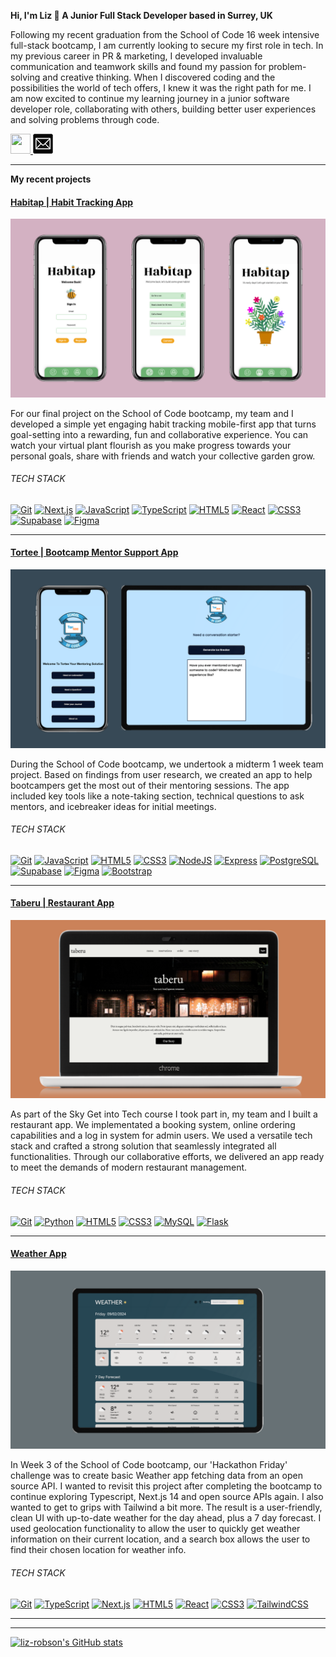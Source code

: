 <div><p><strong>Hi, I'm Liz 👋  A Junior Full Stack Developer based in Surrey, UK</strong></p></div>

<p>Following my recent graduation from the School of Code 16 week intensive full-stack bootcamp, I am currently looking to secure my first role in tech. In my previous career in PR & marketing, I developed invaluable communication and teamwork skills and found my passion for problem-solving and creative thinking. When I discovered coding and the possibilities the world of tech offers, I knew it was the right path for me. I am now excited to continue my learning journey in a junior software developer role, collaborating with others, building better user experiences and solving problems through code.</p>

<p>
    <a href="https://www.linkedin.com/in/lizzie-robson" target="_blank" rel="noreferrer">
        <picture>
            <source media="(prefers-color-scheme: dark)" srcset="https://raw.githubusercontent.com/danielcranney/readme-generator/main/public/icons/socials/linkedin-dark.svg" />
            <source media="(prefers-color-scheme: light)" srcset="https://raw.githubusercontent.com/danielcranney/readme-generator/main/public/icons/socials/linkedin.svg" />
            <img src="https://raw.githubusercontent.com/danielcranney/readme-generator/main/public/icons/socials/linkedin.svg" width="32" height="32" />
        </picture>
    </a>
    <a href="mailto:lizziearobson@gmail.com">
        <img src="/64646-icons-computer-gmail-email-address-free-transparent-image-hd.png" alt="Email me" width="32" height="32" />
    </a>
</p>


<hr>
<p><strong>My recent projects</strong></p>

<h4><a href="https://github.com/liz-robson/SoC-final-project">Habitap  | Habit Tracking App </a></h4>

![Habitap Project](/habitap.png)

<p>For our final project on the School of Code bootcamp, my team and I developed a simple yet engaging habit tracking mobile-first app that turns goal-setting into a rewarding, fun and collaborative experience. You can watch your virtual plant flourish as you make progress towards your personal goals, share with friends and watch your collective garden grow.</p>

<h6>TECH STACK</h6>
<div><a href="https://git-scm.com/" target="_blank" rel="noreferrer"><img src="https://raw.githubusercontent.com/danielcranney/readme-generator/main/public/icons/skills/git-colored.svg" width="36" height="36" alt="Git" /></a>
    <a href="https://nextjs.org/" target="_blank" rel="noreferrer"><img src="https://github.com/danielcranney/profileme-dev/blob/afa05625904238dbcd297b5384c65e0a09e439ac/public/icons/skills/nextjs-colored.svg" width="36" height="36" alt="Next.js" /></a>
<a href="https://developer.mozilla.org/en-US/docs/Web/JavaScript" target="_blank" rel="noreferrer"><img src="https://raw.githubusercontent.com/danielcranney/readme-generator/main/public/icons/skills/javascript-colored.svg" width="36" height="36" alt="JavaScript" /></a>
<a href="https://www.typescriptlang.org/" target="_blank" rel="noreferrer"><img src="https://raw.githubusercontent.com/danielcranney/readme-generator/main/public/icons/skills/typescript-colored.svg" width="36" height="36" alt="TypeScript" /></a>
<a href="https://developer.mozilla.org/en-US/docs/Glossary/HTML5" target="_blank" rel="noreferrer"><img src="https://raw.githubusercontent.com/danielcranney/readme-generator/main/public/icons/skills/html5-colored.svg" width="36" height="36" alt="HTML5" /></a>
<a href="https://reactjs.org/" target="_blank" rel="noreferrer"><img src="https://raw.githubusercontent.com/danielcranney/readme-generator/main/public/icons/skills/react-colored.svg" width="36" height="36" alt="React" /></a>
<a href="https://nextjs.org/docs" target="_blank" rel="noreferrer"><img src="https://raw.githubusercontent.com/danielcranney/readme-generator/main/public/icons/skills/css3-colored.svg" width="36" height="36" alt="CSS3" /></a>
<a href="https://supabase.io/" target="_blank" rel="noreferrer"><img src="https://raw.githubusercontent.com/danielcranney/readme-generator/main/public/icons/skills/supabase-colored.svg" width="36" height="36" alt="Supabase" /></a>
<a href="https://www.figma.com/" target="_blank" rel="noreferrer"><img src="https://raw.githubusercontent.com/danielcranney/readme-generator/main/public/icons/skills/figma-colored.svg" width="36" height="36" alt="Figma" /></a>      
</div>
<hr>

<h4><a href="https://github.com/liz-robson/SoC-midterm-project">Tortee | Bootcamp Mentor Support App</a></h4>

![Tortee Project](/tortee-midterm.png)

<p>During the School of Code bootcamp, we undertook a midterm 1 week team project. Based on findings from user research, we created an app to help bootcampers get the most out of their mentoring sessions. The app included key tools like a note-taking section, technical questions to ask mentors, and icebreaker ideas for initial meetings.</p>

<h6>TECH STACK</h6>
<div><a href="https://git-scm.com/" target="_blank" rel="noreferrer"><img src="https://raw.githubusercontent.com/danielcranney/readme-generator/main/public/icons/skills/git-colored.svg" width="36" height="36" alt="Git" /></a>
<a href="https://developer.mozilla.org/en-US/docs/Web/JavaScript" target="_blank" rel="noreferrer"><img src="https://raw.githubusercontent.com/danielcranney/readme-generator/main/public/icons/skills/javascript-colored.svg" width="36" height="36" alt="JavaScript" /></a>
<a href="https://developer.mozilla.org/en-US/docs/Glossary/HTML5" target="_blank" rel="noreferrer"><img src="https://raw.githubusercontent.com/danielcranney/readme-generator/main/public/icons/skills/html5-colored.svg" width="36" height="36" alt="HTML5" /></a>
<a href="https://nextjs.org/docs" target="_blank" rel="noreferrer"><img src="https://raw.githubusercontent.com/danielcranney/readme-generator/main/public/icons/skills/css3-colored.svg" width="36" height="36" alt="CSS3" /></a>
<a href="https://nodejs.org/en/" target="_blank" rel="noreferrer"><img src="https://raw.githubusercontent.com/danielcranney/readme-generator/main/public/icons/skills/nodejs-colored.svg" width="36" height="36" alt="NodeJS" /></a>
<a href="https://expressjs.com/" target="_blank" rel="noreferrer"><img src="https://raw.githubusercontent.com/danielcranney/readme-generator/main/public/icons/skills/express-colored.svg" width="36" height="36" alt="Express" /></a>
<a href="https://www.postgresql.org/" target="_blank" rel="noreferrer"><img src="https://raw.githubusercontent.com/danielcranney/readme-generator/main/public/icons/skills/postgresql-colored.svg" width="36" height="36" alt="PostgreSQL" /></a>
<a href="https://supabase.io/" target="_blank" rel="noreferrer"><img src="https://raw.githubusercontent.com/danielcranney/readme-generator/main/public/icons/skills/supabase-colored.svg" width="36" height="36" alt="Supabase" /></a>
<a href="https://www.figma.com/" target="_blank" rel="noreferrer"><img src="https://raw.githubusercontent.com/danielcranney/readme-generator/main/public/icons/skills/figma-colored.svg" width="36" height="36" alt="Figma" /></a>
<a href="https://getbootstrap.com/" target="_blank" rel="noreferrer"><img src="https://raw.githubusercontent.com/danielcranney/readme-generator/main/public/icons/skills/bootstrap-colored.svg" width="36" height="36" alt="Bootstrap" /></a>
</div>
<hr>

<h4><a href="">Taberu | Restaurant App</a></h4>

![Taberu Restaurant App](/taberu.png)

<p>As part of the Sky Get into Tech course I took part in, my team and I built a restaurant app. We implementated a booking system, online ordering capabilities and a log in system for admin users. We used a versatile tech stack and crafted a strong solution that seamlessly integrated all functionalities. Through our collaborative efforts, we delivered an app ready to meet the demands of modern restaurant management.</p>

<h6>TECH STACK</h6>
<div><a href="https://git-scm.com/" target="_blank" rel="noreferrer"><img src="https://raw.githubusercontent.com/danielcranney/readme-generator/main/public/icons/skills/git-colored.svg" width="36" height="36" alt="Git" /></a>
<a href="https://www.python.org/" target="_blank" rel="noreferrer"><img src="https://raw.githubusercontent.com/danielcranney/readme-generator/main/public/icons/skills/python-colored.svg" width="36" height="36" alt="Python" /></a>
<a href="https://developer.mozilla.org/en-US/docs/Glossary/HTML5" target="_blank" rel="noreferrer"><img src="https://raw.githubusercontent.com/danielcranney/readme-generator/main/public/icons/skills/html5-colored.svg" width="36" height="36" alt="HTML5" /></a>
<a href="https://nextjs.org/docs" target="_blank" rel="noreferrer"><img src="https://raw.githubusercontent.com/danielcranney/readme-generator/main/public/icons/skills/css3-colored.svg" width="36" height="36" alt="CSS3" /></a>
<a href="https://www.mysql.com/" target="_blank" rel="noreferrer"><img src="https://raw.githubusercontent.com/danielcranney/readme-generator/main/public/icons/skills/mysql-colored.svg" width="36" height="36" alt="MySQL" /></a>
<a href="https://flask.palletsprojects.com/en/2.0.x/" target="_blank" rel="noreferrer"><img src="https://raw.githubusercontent.com/danielcranney/readme-generator/main/public/icons/skills/flask-colored.svg" width="36" height="36" alt="Flask" /></a>
</div>

<hr>


<h4><a href="https://github.com/liz-robson/weather-app">Weather App</a></h4>

![Weather App](/Weather-app.png)

<p>In Week 3 of the School of Code bootcamp, our 'Hackathon Friday' challenge was to create basic Weather app fetching data from an open source API. I wanted to revisit this project after completing the bootcamp to continue exploring Typescript, Next.js 14 and open source APIs again. I also wanted to get to grips with Tailwind a bit more. The result is a user-friendly, clean UI with up-to-date weather for the day ahead, plus a 7 day forecast. I used geolocation functionality to allow the user to quickly get weather information on their current location, and a search box allows the user to find their chosen location for weather info.</p>

<h6>TECH STACK</h6>
<div><a href="https://git-scm.com/" target="_blank" rel="noreferrer"><img src="https://raw.githubusercontent.com/danielcranney/readme-generator/main/public/icons/skills/git-colored.svg" width="36" height="36" alt="Git" /></a>
<a href="https://www.typescriptlang.org/" target="_blank" rel="noreferrer"><img src="https://raw.githubusercontent.com/danielcranney/readme-generator/main/public/icons/skills/typescript-colored.svg" width="36" height="36" alt="TypeScript" /></a>
        <a href="https://nextjs.org/" target="_blank" rel="noreferrer"><img src="https://github.com/danielcranney/profileme-dev/blob/afa05625904238dbcd297b5384c65e0a09e439ac/public/icons/skills/nextjs-colored.svg" width="36" height="36" alt="Next.js" /></a>
<a href="https://developer.mozilla.org/en-US/docs/Glossary/HTML5" target="_blank" rel="noreferrer"><img src="https://raw.githubusercontent.com/danielcranney/readme-generator/main/public/icons/skills/html5-colored.svg" width="36" height="36" alt="HTML5" /></a>
<a href="https://reactjs.org/" target="_blank" rel="noreferrer"><img src="https://raw.githubusercontent.com/danielcranney/readme-generator/main/public/icons/skills/react-colored.svg" width="36" height="36" alt="React" /></a>
<a href="https://nextjs.org/docs" target="_blank" rel="noreferrer"><img src="https://raw.githubusercontent.com/danielcranney/readme-generator/main/public/icons/skills/css3-colored.svg" width="36" height="36" alt="CSS3" /></a>
<a href="https://tailwindcss.com/" target="_blank" rel="noreferrer"><img src="https://raw.githubusercontent.com/danielcranney/readme-generator/main/public/icons/skills/tailwindcss-colored.svg" width="36" height="36" alt="TailwindCSS" /></a>
</div>

<hr>

<hr>

<p style="width: 100%;">
    <a href="http://www.github.com/liz-robson">
        <img style="width: 50%;" src="https://github-readme-stats.vercel.app/api?username=liz-robson&show_icons=true&hide=&count_private=true&title_color=0891b2&text_color=ffffff&icon_color=0891b2&bg_color=1c1917&hide_border=true&show_icons=true" alt="liz-robson's GitHub stats" />
</p>

          
